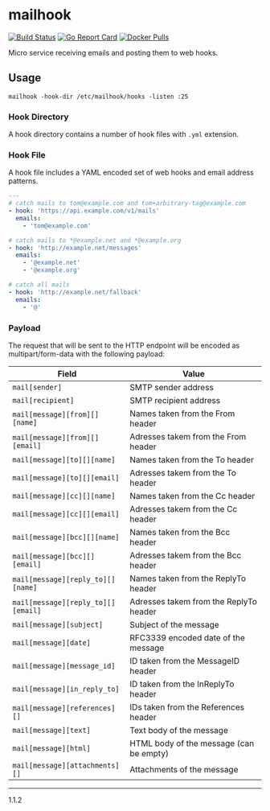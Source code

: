 # mailhook

[![Build Status](https://travis-ci.org/ushis/mailhook.svg?branch=master)](https://travis-ci.org/ushis/mailhook)
[![Go Report Card](https://goreportcard.com/badge/github.com/ushis/mailhook)](https://goreportcard.com/report/github.com/ushis/mailhook)
[![Docker Pulls](https://img.shields.io/docker/pulls/ushi/mailhook.svg)](https://hub.docker.com/r/ushi/mailhook/)

Micro service receiving emails and posting them to web hooks.

## Usage

```
mailhook -hook-dir /etc/mailhook/hooks -listen :25
```

### Hook Directory

A hook directory contains a number of hook files with ```.yml``` extension.

### Hook File

A hook file includes a YAML encoded set of web hooks and email address
patterns.

```yaml
---
# catch mails to tom@example.com and tom+arbitrary-tag@example.com
- hook: 'https://api.example.com/v1/mails'
  emails:
    - 'tom@example.com'

# catch mails to *@example.net and *@example.org
- hook: 'http://example.net/messages'
  emails:
    - '@example.net'
    - '@example.org'

# catch all mails
- hook: 'http://example.net/fallback'
  emails:
    - '@'
```

### Payload

The request that will be sent to the HTTP endpoint will be encoded as
multipart/form-data with the following payload:

| Field | Value |
| ----- | ----- |
| ```mail[sender]``` | SMTP sender address |
| ```mail[recipient]``` | SMTP recipient address |
| ```mail[message][from][][name]``` | Names taken from the From header |
| ```mail[message][from][][email]``` | Adresses takem from the From header |
| ```mail[message][to][][name]``` | Names taken from the To header |
| ```mail[message][to][][email]``` | Adresses takem from the To header |
| ```mail[message][cc][][name]``` | Names taken from the Cc header |
| ```mail[message][cc][][email]``` | Adresses takem from the Cc header |
| ```mail[message][bcc][][name]``` | Names taken from the Bcc header |
| ```mail[message][bcc][][email]``` | Adresses takem from the Bcc header |
| ```mail[message][reply_to][][name]``` | Names taken from the ReplyTo header |
| ```mail[message][reply_to][][email]``` | Adresses takem from the ReplyTo header |
| ```mail[message][subject]``` | Subject of the message |
| ```mail[message][date]``` | RFC3339 encoded date of the message |
| ```mail[message][message_id]``` | ID taken from the MessageID header |
| ```mail[message][in_reply_to]``` | ID taken from the InReplyTo header |
| ```mail[message][references][]``` | IDs taken from the References header |
| ```mail[message][text]``` | Text body of the message |
| ```mail[message][html]``` | HTML body of the message (can be empty) |
| ```mail[message][attachments][]``` | Attachments of the message |

---

1.1.2
